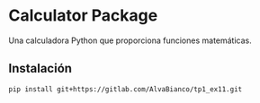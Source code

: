 # Calculator Package

Una calculadora Python que proporciona funciones matemáticas.

## Instalación

```bash
pip install git+https://gitlab.com/AlvaBianco/tp1_ex11.git

